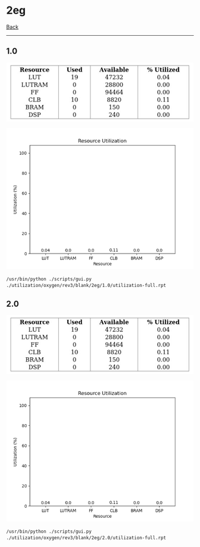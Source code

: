 # 2eg

[Back](<../rev3.md>)

---

## 1.0

<p align="center">
	<img src="../../../../../images/oxygen/rev3/blank/2eg/1.0/table.jpg" />
</p>

<p align="center">
	<img src="../../../../../images/oxygen/rev3/blank/2eg/1.0/graph.png" />
</p>

`/usr/bin/python ./scripts/gui.py ./utilization/oxygen/rev3/blank/2eg/1.0/utilization-full.rpt`

## 2.0

<p align="center">
	<img src="../../../../../images/oxygen/rev3/blank/2eg/2.0/table.jpg" />
</p>

<p align="center">
	<img src="../../../../../images/oxygen/rev3/blank/2eg/2.0/graph.png" />
</p>

`/usr/bin/python ./scripts/gui.py ./utilization/oxygen/rev3/blank/2eg/2.0/utilization-full.rpt`

